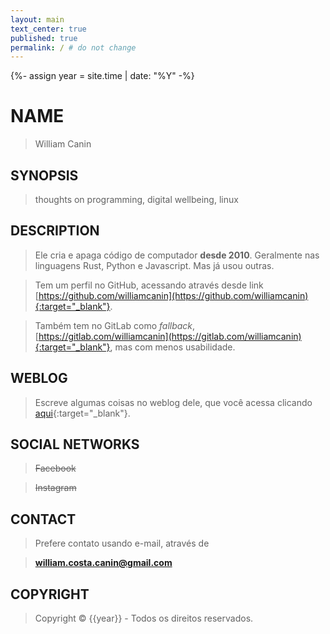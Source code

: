 ```yaml
---
layout: main
text_center: true
published: true
permalink: / # do not change
---
```


{%- assign year = site.time | date: "%Y" -%}

# NAME

> William Canin

## SYNOPSIS

> thoughts on programming, digital wellbeing, linux

## DESCRIPTION

> Ele cria e apaga código de computador **desde 2010**. Geralmente nas linguagens Rust, Python e Javascript. Mas já usou outras.

> Tem um perfil no GitHub, acessando através desde link [https://github.com/williamcanin](https://github.com/williamcanin){:target="_blank"}.

> Também tem no GitLab como *fallback*, [https://gitlab.com/williamcanin](https://gitlab.com/williamcanin){:target="_blank"}, mas com menos usabilidade.

<!-- > O currículo você pode obter [aqui](#){:target="_blank"}. -->

## WEBLOG

> Escreve algumas coisas no weblog dele, que você acessa clicando [aqui](https://williamcanin.github.io/blog){:target="_blank"}.

## SOCIAL NETWORKS

> ~~Facebook~~

> ~~Instagram~~

## CONTACT

> Prefere contato usando e-mail, através de

> **william.costa.canin@gmail.com**

## COPYRIGHT

> Copyright &copy; {{year}} - Todos os direitos reservados.

<!-- ## SEE ALSO

> Momentos de lazer em [pixels](https://williamcanin.github.io/pixels){:target="_blank"}. -->








<!--  OLD {% assign age = site.time | date: '%Y' | minus: 1988 %}

**Hey, guy!**

Bem-vindo à casa de Internet de "William Canin". (Este sou eu!)

Me considero um praticante autodidata de algumas ferramentas de desenvolvimento/programação. Eu escrevo ocasionalmente no meu [weblog]({{site.url}}{{site.baseurl}}/blog/).

Confira meu último post, {% for last_post in site.posts limit:1 %}
"<a href="{{site.url}}{{site.baseurl}}{{last_post.url}}">{{last_post.title}}</a>". {% endfor %}

Meu sistema operacional é Linux, através da distribuição [Arch Linux](https://github.com/williamcanin/my-archlinux/blob/main/README.md){:target="_blank"}, porem, já provei o sabor de outras.

Tenho uma relação de idas e vindas com a maioria das linguagens de programação, mas eu encontrei casas felizes em [Python](https://python.org/){:target="_blank"} e [Rust](https://www.rust-lang.org/){:target="_blank"}.

Você pode ver uma lista de meus [projetos](https://github.com/williamcanin){:target="_blank"} na minha página do GitHub. É provável que alguns esteja `out-of-date` e eu deveria corrigir isso...algum dia talvez.

{:.socials_terminal}
Mais alguma coisa...? Oh sim, se você quer saber minhas redes sociais ATIVAS, apenas digite o comando "**socials**" aqui. Até breve.

{:.socials_no_terminal}
Mais alguma coisa...? Oh sim, se você quer saber minhas redes sociais ATIVAS, elas são essas: -->
